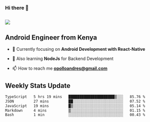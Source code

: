 ### Hi there 👋
<h2 align="left"><img src="https://readme-typing-svg.herokuapp.com?color=000000&lines=I'm+Andrew+Opollo😊;Welcome+to+my+Github😜"> </h2>

## Android Engineer from Kenya


- 🌱 Currently focusing on **Android Development with React-Native**

- 🔭 Also learning **NodeJs** for Backend Development

- 📫 How to reach me **opolloandres@gmail.com**


## Weekly Stats Update
<!--START_SECTION:waka-->

```txt
TypeScript   5 hrs 19 mins   █████████████████████▒░░░   85.76 %
JSON         27 mins         ██░░░░░░░░░░░░░░░░░░░░░░░   07.52 %
JavaScript   19 mins         █▒░░░░░░░░░░░░░░░░░░░░░░░   05.14 %
Markdown     4 mins          ▒░░░░░░░░░░░░░░░░░░░░░░░░   01.15 %
Bash         1 min           ░░░░░░░░░░░░░░░░░░░░░░░░░   00.43 %
```

<!--END_SECTION:waka-->



